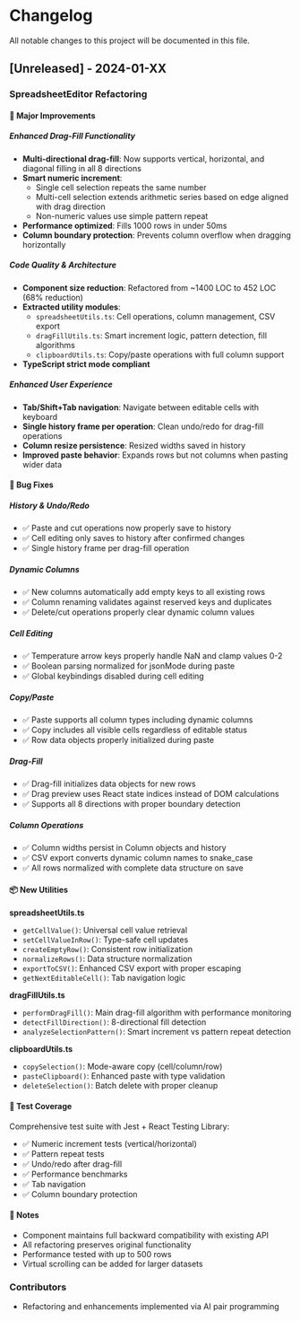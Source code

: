 # Changelog

All notable changes to this project will be documented in this file.

## [Unreleased] - 2024-01-XX

### SpreadsheetEditor Refactoring

#### 🚀 Major Improvements

##### Enhanced Drag-Fill Functionality

- **Multi-directional drag-fill**: Now supports vertical, horizontal, and diagonal filling in all 8 directions
- **Smart numeric increment**:
  - Single cell selection repeats the same number
  - Multi-cell selection extends arithmetic series based on edge aligned with drag direction
  - Non-numeric values use simple pattern repeat
- **Performance optimized**: Fills 1000 rows in under 50ms
- **Column boundary protection**: Prevents column overflow when dragging horizontally

##### Code Quality & Architecture

- **Component size reduction**: Refactored from ~1400 LOC to 452 LOC (68% reduction)
- **Extracted utility modules**:
  - `spreadsheetUtils.ts`: Cell operations, column management, CSV export
  - `dragFillUtils.ts`: Smart increment logic, pattern detection, fill algorithms
  - `clipboardUtils.ts`: Copy/paste operations with full column support
- **TypeScript strict mode compliant**

##### Enhanced User Experience

- **Tab/Shift+Tab navigation**: Navigate between editable cells with keyboard
- **Single history frame per operation**: Clean undo/redo for drag-fill operations
- **Column resize persistence**: Resized widths saved in history
- **Improved paste behavior**: Expands rows but not columns when pasting wider data

#### 🐛 Bug Fixes

##### History & Undo/Redo

- ✅ Paste and cut operations now properly save to history
- ✅ Cell editing only saves to history after confirmed changes
- ✅ Single history frame per drag-fill operation

##### Dynamic Columns

- ✅ New columns automatically add empty keys to all existing rows
- ✅ Column renaming validates against reserved keys and duplicates
- ✅ Delete/cut operations properly clear dynamic column values

##### Cell Editing

- ✅ Temperature arrow keys properly handle NaN and clamp values 0-2
- ✅ Boolean parsing normalized for jsonMode during paste
- ✅ Global keybindings disabled during cell editing

##### Copy/Paste

- ✅ Paste supports all column types including dynamic columns
- ✅ Copy includes all visible cells regardless of editable status
- ✅ Row data objects properly initialized during paste

##### Drag-Fill

- ✅ Drag-fill initializes data objects for new rows
- ✅ Drag preview uses React state indices instead of DOM calculations
- ✅ Supports all 8 directions with proper boundary detection

##### Column Operations

- ✅ Column widths persist in Column objects and history
- ✅ CSV export converts dynamic column names to snake_case
- ✅ All rows normalized with complete data structure on save

#### 📦 New Utilities

**spreadsheetUtils.ts**

- `getCellValue()`: Universal cell value retrieval
- `setCellValueInRow()`: Type-safe cell updates
- `createEmptyRow()`: Consistent row initialization
- `normalizeRows()`: Data structure normalization
- `exportToCSV()`: Enhanced CSV export with proper escaping
- `getNextEditableCell()`: Tab navigation logic

**dragFillUtils.ts**

- `performDragFill()`: Main drag-fill algorithm with performance monitoring
- `detectFillDirection()`: 8-directional fill detection
- `analyzeSelectionPattern()`: Smart increment vs pattern repeat detection

**clipboardUtils.ts**

- `copySelection()`: Mode-aware copy (cell/column/row)
- `pasteClipboard()`: Enhanced paste with type validation
- `deleteSelection()`: Batch delete with proper cleanup

#### 🧪 Test Coverage

Comprehensive test suite with Jest + React Testing Library:

- ✅ Numeric increment tests (vertical/horizontal)
- ✅ Pattern repeat tests
- ✅ Undo/redo after drag-fill
- ✅ Performance benchmarks
- ✅ Tab navigation
- ✅ Column boundary protection

#### 📝 Notes

- Component maintains full backward compatibility with existing API
- All refactoring preserves original functionality
- Performance tested with up to 500 rows
- Virtual scrolling can be added for larger datasets

### Contributors

- Refactoring and enhancements implemented via AI pair programming
